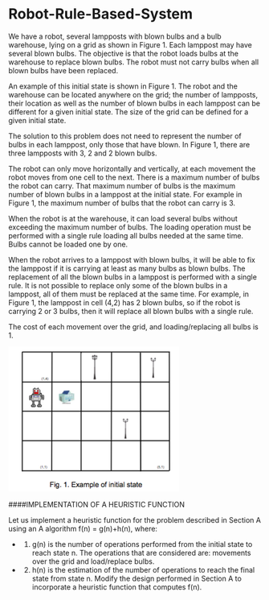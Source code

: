 # Robot-Rule-Based-System


We have a robot, several lampposts with blown bulbs and a bulb warehouse, lying on a grid as shown in Figure 1. Each lamppost may have several blown bulbs. The objective is that the robot loads bulbs at the warehouse to replace blown bulbs. The robot must not carry bulbs when all blown bulbs have been replaced.

An example of this initial state is shown in Figure 1. The robot and the warehouse can be located anywhere on the grid; the number of lampposts, their location as well as the number of blown bulbs in each lamppost can be different for a given initial state. The size of the grid can be defined for a given initial state.

The solution to this problem does not need to represent the number of bulbs in each lamppost, only those that have blown. In Figure 1, there are three lampposts with 3, 2 and 2 blown bulbs.

The robot can only move horizontally and vertically, at each movement the robot moves from one cell to the next. There is a maximum number of bulbs the robot can carry. That maximum number of bulbs is the maximum number of blown bulbs in a lamppost at the initial state. For example in Figure 1, the maximum number of bulbs that the robot can carry is 3.

When the robot is at the warehouse, it can load several bulbs without exceeding the maximum number of bulbs. The loading operation must be performed with a single rule loading all bulbs needed at the same time. Bulbs cannot be loaded one by one.

When the robot arrives to a lamppost with blown bulbs, it will be able to fix the lamppost if it is carrying at least as many bulbs as blown bulbs. The replacement of all the blown bulbs in a lamppost is performed with a single rule. It is not possible to replace only some of the blown bulbs in a lamppost, all of them must be replaced at the same time. For example, in Figure 1, the lamppost in cell (4,2) has 2 blown bulbs, so if the robot is carrying 2 or 3 bulbs, then it will replace all blown bulbs with a single rule.

The cost of each movement over the grid, and loading/replacing all bulbs is 1.

  ![Initial State](art/initial_state.png)
  
####IMPLEMENTATION OF A HEURISTIC FUNCTION

Let us implement a heuristic function for the problem described in Section A using an A algorithm f(n) = g(n)+h(n), where:

* 1) g(n) is the number of operations performed from the initial state to reach state n. The operations that are considered are: movements over the grid and load/replace bulbs.
* 2) h(n) is the estimation of the number of operations to reach the final state from state n. Modify the design performed in Section A to incorporate a heuristic function that computes f(n).
